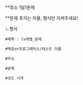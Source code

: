 **최소 1일1문제

**문제 추가는 자율, 형식만 지켜주세요!

ㄴ형식

    #제목 : lv레벨_문제
  
    #백준or프로그래머스/테스트 이름 

    #주소
  
    #문제
  
    #코드 시작

